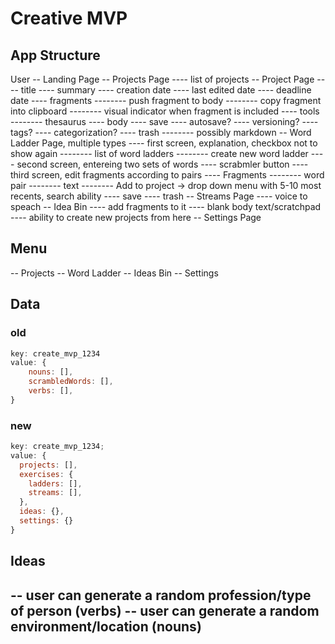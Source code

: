 # Creative MVP

## App Structure

User
-- Landing Page
-- Projects Page
---- list of projects
-- Project Page
---- title
---- summary
---- creation date
---- last edited date
---- deadline date
---- fragments
-------- push fragment to body
-------- copy fragment into clipboard
-------- visual indicator when fragment is included
---- tools
-------- thesaurus
---- body
---- save
---- autosave?
---- versioning?
---- tags?
---- categorization?
---- trash
-------- possibly markdown
-- Word Ladder Page, multiple types
---- first screen, explanation, checkbox not to show again
-------- list of word ladders
-------- create new word ladder
---- second screen, entereing two sets of words
---- scrabmler button
---- third screen, edit fragments according to pairs
---- Fragments
-------- word pair
-------- text
-------- Add to project -> drop down menu with 5-10 most recents, search ability
---- save
---- trash
-- Streams Page
---- voice to speach
-- Idea Bin
---- add fragments to it
---- blank body text/scratchpad
---- ability to create new projects from here
-- Settings Page

## Menu

-- Projects
-- Word Ladder
-- Ideas Bin
-- Settings

## Data

### old

```javascript
key: create_mvp_1234
value: {
    nouns: [],
    scrambledWords: [],
    verbs: [],
}
```

### new

```javascript
key: create_mvp_1234;
value: {
  projects: [],
  exercises: {
    ladders: [],
    streams: [],
  },
  ideas: {},
  settings: {}
}
```

## Ideas

-- user can generate a random profession/type of person (verbs)
-- user can generate a random environment/location (nouns)
--
